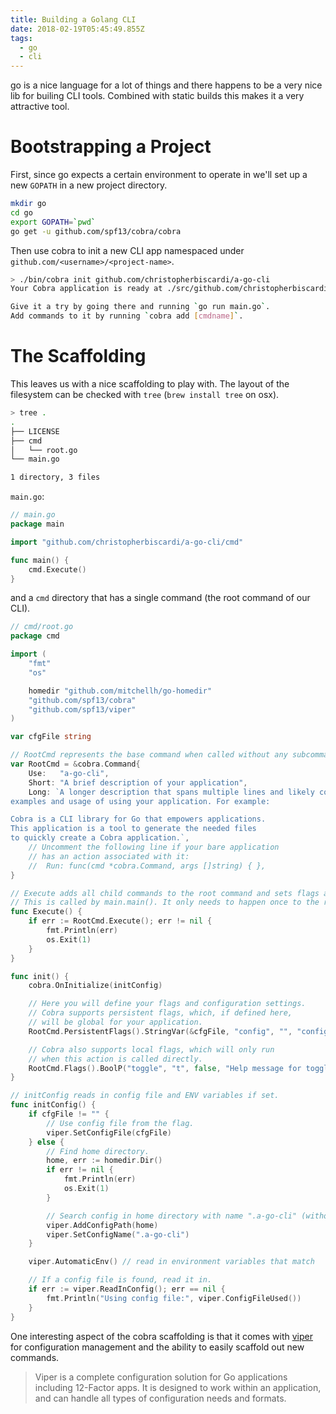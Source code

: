 ```yaml
---
title: Building a Golang CLI
date: 2018-02-19T05:45:49.855Z
tags:
  - go
  - cli
---
```

go is a nice language for a lot of things and there happens to be a very nice
lib for builing CLI tools. Combined with static builds this makes it a very
attractive tool.

# Bootstrapping a Project

First, since go expects a certain environment to operate in we'll set up a new
`GOPATH` in a new project directory.

```sh
mkdir go
cd go
export GOPATH=`pwd`
go get -u github.com/spf13/cobra/cobra
```

Then use cobra to init a new CLI app namespaced under
`github.com/<username>/<project-name>`.

```sh
> ./bin/cobra init github.com/christopherbiscardi/a-go-cli
Your Cobra application is ready at ./src/github.com/christopherbiscardi/a-go-cli.

Give it a try by going there and running `go run main.go`.
Add commands to it by running `cobra add [cmdname]`.
```

# The Scaffolding

This leaves us with a nice scaffolding to play with. The layout of the
filesystem can be checked with `tree` (`brew install tree` on osx).

```sh
> tree .
.
├── LICENSE
├── cmd
│   └── root.go
└── main.go

1 directory, 3 files
```

`main.go`:

```go
// main.go
package main

import "github.com/christopherbiscardi/a-go-cli/cmd"

func main() {
	cmd.Execute()
}
```

and a `cmd` directory that has a single command (the root command of our CLI).

```go
// cmd/root.go
package cmd

import (
	"fmt"
	"os"

	homedir "github.com/mitchellh/go-homedir"
	"github.com/spf13/cobra"
	"github.com/spf13/viper"
)

var cfgFile string

// RootCmd represents the base command when called without any subcommands
var RootCmd = &cobra.Command{
	Use:   "a-go-cli",
	Short: "A brief description of your application",
	Long: `A longer description that spans multiple lines and likely contains
examples and usage of using your application. For example:

Cobra is a CLI library for Go that empowers applications.
This application is a tool to generate the needed files
to quickly create a Cobra application.`,
	// Uncomment the following line if your bare application
	// has an action associated with it:
	//	Run: func(cmd *cobra.Command, args []string) { },
}

// Execute adds all child commands to the root command and sets flags appropriately.
// This is called by main.main(). It only needs to happen once to the rootCmd.
func Execute() {
	if err := RootCmd.Execute(); err != nil {
		fmt.Println(err)
		os.Exit(1)
	}
}

func init() {
	cobra.OnInitialize(initConfig)

	// Here you will define your flags and configuration settings.
	// Cobra supports persistent flags, which, if defined here,
	// will be global for your application.
	RootCmd.PersistentFlags().StringVar(&cfgFile, "config", "", "config file (default is $HOME/.a-go-cli.yaml)")

	// Cobra also supports local flags, which will only run
	// when this action is called directly.
	RootCmd.Flags().BoolP("toggle", "t", false, "Help message for toggle")
}

// initConfig reads in config file and ENV variables if set.
func initConfig() {
	if cfgFile != "" {
		// Use config file from the flag.
		viper.SetConfigFile(cfgFile)
	} else {
		// Find home directory.
		home, err := homedir.Dir()
		if err != nil {
			fmt.Println(err)
			os.Exit(1)
		}

		// Search config in home directory with name ".a-go-cli" (without extension).
		viper.AddConfigPath(home)
		viper.SetConfigName(".a-go-cli")
	}

	viper.AutomaticEnv() // read in environment variables that match

	// If a config file is found, read it in.
	if err := viper.ReadInConfig(); err == nil {
		fmt.Println("Using config file:", viper.ConfigFileUsed())
	}
}
```

One interesting aspect of the cobra scaffolding is that it comes with
[viper][viper] for configuration management and the ability to easily scaffold
out new commands.

> Viper is a complete configuration solution for Go applications including
> 12-Factor apps. It is designed to work within an application, and can handle
> all types of configuration needs and formats.

[cobra]: https://github.com/spf13/cobra
[pq]: https://github.com/lib/pq
[sqlx]: https://github.com/jmoiron/sqlx
[survey]: https://github.com/AlecAivazis/survey
[viper]: https://github.com/spf13/viper
